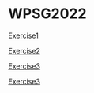 # WPSG2022

[Exercise1](ancient_data_exercise.md)

[Exercise2](thetas_tajima.md)

[Exercise3](fst_pbs.md)

[Exercise3](http://www.popgen.dk/software/index.php/NgsAdmixTutorial)
